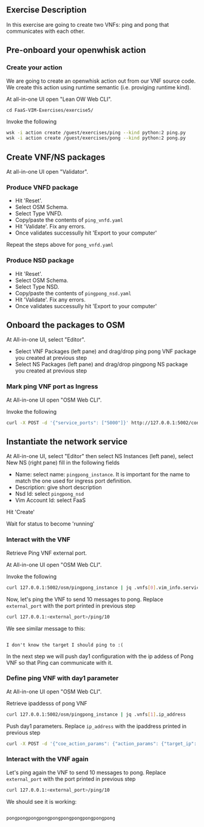 ## Exercise Description

In this exercise are going to create two VNFs: ping and pong that communicates with each other.

## Pre-onboard your openwhisk action

### Create your action

We are going to create an openwhisk action out from our VNF source code. We create this action using runtime semantic (i.e. proviging runtime kind).

At all-in-one UI open "Lean OW Web CLI".

```
cd FaaS-VIM-Exercises/exercise5/
```

Invoke the following

```bash
wsk -i action create /guest/exercises/ping --kind python:2 ping.py
wsk -i action create /guest/exercises/pong --kind python:2 pong.py
```

## Create VNF/NS packages

At all-in-one UI open "Validator".

### Produce VNFD package

* Hit 'Reset'.
* Select OSM Schema.
* Select Type VNFD.
* Copy/paste the contents of `ping_vnfd.yaml`
* Hit 'Validate'. Fix any errors.
* Once validates successully hit 'Export to your computer'

Repeat the steps above for `pong_vnfd.yaml`

### Produce NSD package

* Hit 'Reset'.
* Select OSM Schema.
* Select Type NSD.
* Copy/paste the contents of `pingpong_nsd.yaml`
* Hit 'Validate'. Fix any errors.
* Once validates successully hit 'Export to your computer'



## Onboard the packages to OSM

At All-in-one UI, select "Editor".

* Select VNF Packages (left pane) and drag/drop ping pong VNF package you created at previous step
* Select NS  Packages (left pane) and drag/drop pingpong NS package you created at previous step


### Mark ping VNF port as Ingress


At All-in-one UI open "OSM Web CLI".

Invoke the following

```bash
curl -X POST -d '{"service_ports": ["5000"]}' http://127.0.0.1:5002/conf/pingpong_instance/ping_vnfd/1
```



## Instantiate the network service

At All-in-one UI, select "Editor" then select NS Instances (left pane), select New NS (right pane) fill in the following fields

* Name:           select name: `pingpong_instance`. It is important for the name to match the one used for ingress port definition.
* Description:    give short description
* Nsd Id:         select `pingpong_nsd`
* Vim Account Id: select FaaS

Hit 'Create'

Wait for status to become 'running'



### Interact with the VNF

Retrieve Ping VNF external port.

At All-in-one UI open "OSM Web CLI".


Invoke the following

```bash
curl 127.0.0.1:5002/osm/pingpong_instance | jq .vnfs[0].vim_info.service.service_ports.\"5000\"
```

Now, let's ping the VNF to send 10 messages to pong. Replace `external_port` with the port printed in previous step

```bash
curl 127.0.0.1:<external_port>/ping/10
```

We see similar message to this:

```

I don't know the target I should ping to :(

```

In the next step we will push day1 configuration with the ip addess of Pong VNF so that Ping can communicate with it.

### Define ping VNF with day1 parameter

At All-in-one UI open "OSM Web CLI".

Retrieve ipaddesss of pong VNF

```bash
curl 127.0.0.1:5002/osm/pingpong_instance | jq .vnfs[1].ip_address
```

Push day1 parameters. Replace `ip_address` with the ipaddress printed in previous step

```bash
curl -X POST -d '{"coe_action_params": {"action_params": {"target_ip": "<ip_address>"}}}' http://127.0.0.1:5002/osm/reconfigure/pingpong_instance/ping_vnfd.1
```

### Interact with the VNF again

Let's ping again the VNF to send 10 messages to pong. Replace `external_port` with the port printed in previous step

```bash
curl 127.0.0.1:<external_port>/ping/10
```

We should see it is working:

```

pongpongpongpongpongpongpongpongpongpong

```

